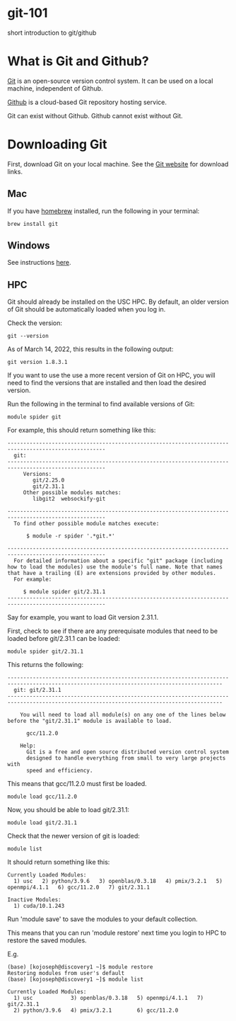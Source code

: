 # git-101
short introduction to git/github

# What is Git and Github?

[Git](https://git-scm.com/) is an open-source version control system. It can be used on a local machine, independent of Github. 

[Github](https://github.com/) is a cloud-based Git repository hosting service.

Git can exist without Github. Github cannot exist without Git. 

# Downloading Git

First, download Git on your local machine. See the [Git website](https://git-scm.com/) for download links.

## Mac

If you have [homebrew](https://docs.brew.sh/Installation) installed, run the following in your terminal:

```
brew install git
```

## Windows

See instructions [here](https://git-scm.com/download/win).

## HPC 

Git should already be installed on the USC HPC. By default, an older version of Git should be automatically loaded when you log in.

Check the version:
```
git --version
```

As of March 14, 2022, this results in the following output:
```
git version 1.8.3.1
```

If you want to use the use a more recent version of Git on HPC, you will need to find the versions that are installed and then load the desired version. 

Run the following in the terminal to find available versions of Git: 
```
module spider git
```

For example, this should return something like this: 
```
-----------------------------------------------------------------------------------------------------
  git:
-----------------------------------------------------------------------------------------------------
     Versions:
        git/2.25.0
        git/2.31.1
     Other possible modules matches:
        libgit2  websockify-git

-----------------------------------------------------------------------------------------------------
  To find other possible module matches execute:

      $ module -r spider '.*git.*'

-----------------------------------------------------------------------------------------------------
  For detailed information about a specific "git" package (including how to load the modules) use the module's full name. Note that names that have a trailing (E) are extensions provided by other modules.
  For example:

     $ module spider git/2.31.1
-----------------------------------------------------------------------------------------------------
```
Say for example, you want to load Git version 2.31.1. 

First, check to see if there are any prerequisate modules that need to be loaded before git/2.31.1 can be loaded:
```
module spider git/2.31.1
```
This returns the following:
```
------------------------------------------------------------------------------------------------------------------------------------------
  git: git/2.31.1
------------------------------------------------------------------------------------------------------------------------------------------

    You will need to load all module(s) on any one of the lines below before the "git/2.31.1" module is available to load.

      gcc/11.2.0
 
    Help:
      Git is a free and open source distributed version control system
      designed to handle everything from small to very large projects with
      speed and efficiency.
```

This means that gcc/11.2.0 must first be loaded. 

```
module load gcc/11.2.0
```

Now, you should be able to load git/2.31.1:

```
module load git/2.31.1
```

Check that the newer version of  git is loaded: 

```
module list
```

It should return something like this: 

```
Currently Loaded Modules:
  1) usc   2) python/3.9.6   3) openblas/0.3.18   4) pmix/3.2.1   5) openmpi/4.1.1   6) gcc/11.2.0   7) git/2.31.1

Inactive Modules:
  1) cuda/10.1.243
```

Run 'module save' to save the modules to your default collection. 

This means that you can run 'module restore' next time you login to HPC to restore the saved modules. 

E.g.

```
(base) [kojoseph@discovery1 ~]$ module restore
Restoring modules from user's default
(base) [kojoseph@discovery1 ~]$ module list

Currently Loaded Modules:
  1) usc            3) openblas/0.3.18   5) openmpi/4.1.1   7) git/2.31.1
  2) python/3.9.6   4) pmix/3.2.1        6) gcc/11.2.0
```
